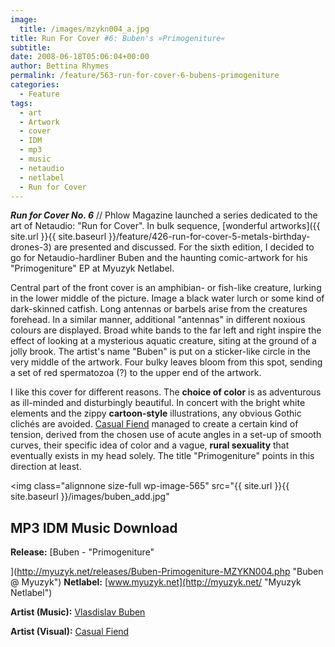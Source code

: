 ```yaml
---
image:
  title: /images/mzykn004_a.jpg
title: Run For Cover #6: Buben's »Primogeniture«
subtitle: 
date: 2008-06-18T05:06:04+00:00
author: Bettina Rhymes
permalink: /feature/563-run-for-cover-6-bubens-primogeniture
categories:
  - Feature
tags:
  - art
  - Artwork
  - cover
  - IDM
  - mp3
  - music
  - netaudio
  - netlabel
  - Run for Cover
---
```

***Run for Cover No. 6*** // Phlow Magazine launched a series dedicated to the art of Netaudio: "Run for Cover". In bulk sequence, [wonderful artworks]({{ site.url }}{{ site.baseurl }}/feature/426-run-for-cover-5-metals-birthday-drones-3) are presented and discussed. For the sixth edition, I decided to go for Netaudio-hardliner Buben and the haunting comic-artwork for his "Primogeniture" EP at Myuzyk Netlabel.<!--more-->

<!--adsense-->

Central part of the front cover is an amphibian- or fish-like creature, lurking in the lower middle of the picture. Image a black water lurch or some kind of dark-skinned catfish. Long antennas or barbels arise from the creatures forehead. In a similar manner, additional "antennas" in different noxious colours are displayed. Broad white bands to the far left and right inspire the effect of looking at a <span>mysterious aquatic creature, siting at the ground of a jolly brook. The artist's name "Buben" is put on a sticker-like circle in the very middle of the artwork. Four bulky leaves bloom from this spot, sending a set of red spermatozoa (?) to the upper end of the artwork.</span>

I like this cover for different reasons. The **choice of color** is as adventurous as ill-minded and disturbingly beautiful. In concert with the bright white elements and the zippy **cartoon-style** illustrations, any obvious Gothic clichés are avoided. [Casual Fiend](http://casualfiend.com "Casual Fiend Graphic Design") managed to create a certain kind of tension, derived from the chosen use of acute angles in a set-up of smooth curves, their specific idea of color and a vague, **rural sexuality** that eventually exists in my head solely. The title "Primogeniture" points in this direction at least.

<img class="alignnone size-full wp-image-565" src="{{ site.url }}{{ site.baseurl }}/images/buben_add.jpg"

## MP3 IDM Music Download

 [](http://www.myspace.com/metalisquiet "Metal @ Myspace")**Release:** [Buben - "Primogeniture"
  
](http://myuzyk.net/releases/Buben-Primogeniture-MZYKN004.php "Buben @ Myuzyk") **Netlabel:** [www.myuzyk.net](http://myuzyk.net/ "Myuzyk Netlabel")
  
**Artist (Music):** [Vlasdislav Buben](http://www.buben-info.narod.ru/ "Vladislav Buben Website")
  
**Artist (Visual):** [Casual Fiend](http://casualfiend.com "Casual Fiend Graphic Design")